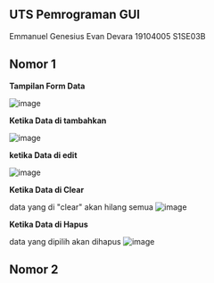 ## UTS Pemrograman GUI
Emmanuel Genesius Evan Devara
19104005
S1SE03B
## Nomor 1
**Tampilan Form Data**

![image](https://user-images.githubusercontent.com/72756374/120761902-de698180-c53f-11eb-9d7b-ff6bea0ac9a8.png)

**Ketika Data di tambahkan**

![image](https://user-images.githubusercontent.com/72756374/120762347-5cc62380-c540-11eb-9665-f81344d10aaf.png)

**ketika Data di edit**

![image](https://user-images.githubusercontent.com/72756374/120763531-829ff800-c541-11eb-97a0-66cbcbd4fe0e.png)

**Ketika Data di Clear**

data yang di "clear" akan hilang semua
![image](https://user-images.githubusercontent.com/72756374/120763812-c8f55700-c541-11eb-954c-b2d6cd9acbc6.png)

**Ketika Data di Hapus**

data yang dipilih akan dihapus
![image](https://user-images.githubusercontent.com/72756374/120763928-e7f3e900-c541-11eb-91c2-6da15a9d692e.png)



## Nomor 2
